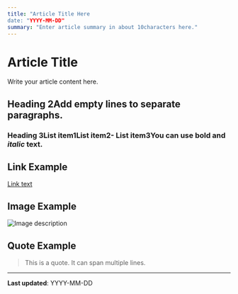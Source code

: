 ```yaml
---
title: "Article Title Here
date: "YYYY-MM-DD"
summary: "Enter article summary in about 10characters here."
---
```


# Article Title

Write your article content here.

## Heading 2Add empty lines to separate paragraphs.

### Heading 3List item1List item2- List item3You can use **bold** and *italic* text.

## Link Example

[Link text](https://example.com)

## Image Example

![Image description](path/to/image.jpg)

## Quote Example

> This is a quote.
> It can span multiple lines.

---

**Last updated**: YYYY-MM-DD 